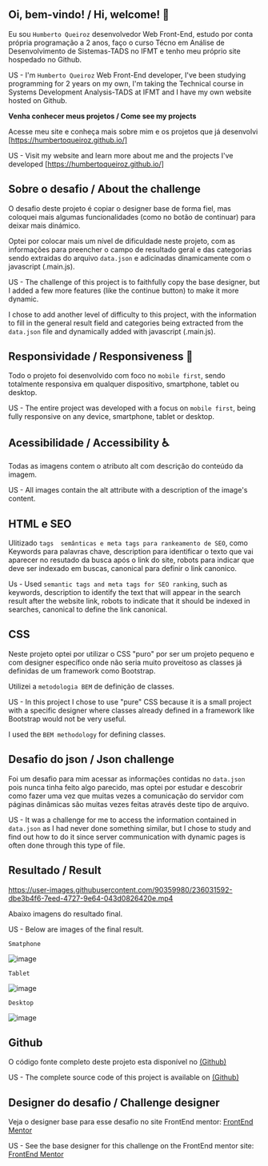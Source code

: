 
## Oi, bem-vindo! / Hi, welcome! 👋

Eu sou `Humberto Queiroz` desenvolvedor Web Front-End, estudo por conta própria programação a 2 anos, faço o curso Técno em Análise de Desenvolvimento de Sistemas-TADS no IFMT e tenho meu próprio site hospedado no Github.

US - I'm `Humberto Queiroz` Web Front-End developer, I've been studying programming for 2 years on my own, I'm taking the Technical course in Systems Development Analysis-TADS at IFMT and I have my own website hosted on Github.

**Venha conhecer meus projetos / Come see my projects** 

Acesse meu site e conheça mais sobre mim e os projetos que já desenvolvi [https://humbertoqueiroz.github.io/] 

US - Visit my website and learn more about me and the projects I've developed [https://humbertoqueiroz.github.io/]

## Sobre o desafio / About the challenge

O desafio deste projeto é copiar o designer base de forma fiel, mas coloquei mais algumas funcionalidades (como no botão de continuar) para deixar mais dinámico.

Optei por colocar mais um nível de dificuldade neste projeto, com as informações para preencher o campo de resultado geral e das categorias sendo extraidas do arquivo `data.json` e adicinadas dinamicamente com o javascript (.main.js).

US - The challenge of this project is to faithfully copy the base designer, but I added a few more features (like the continue button) to make it more dynamic.

I chose to add another level of difficulty to this project, with the information to fill in the general result field and categories being extracted from the `data.json` file and dynamically added with javascript (.main.js).

## Responsividade / Responsiveness 📲

Todo o projeto foi desenvolvido com foco no `mobile first`, sendo totalmente responsiva em qualquer dispositivo, smartphone, tablet ou desktop. 

US - The entire project was developed with a focus on `mobile first`, being fully responsive on any device, smartphone, tablet or desktop.

## Acessibilidade / Accessibility ♿

Todas as imagens contem o atributo alt com descrição do conteúdo da imagem.

US - All images contain the alt attribute with a description of the image's content.

## HTML e SEO

Ulitizado `tags  semânticas e meta tags para rankeamento de SEO`, como Keywords para palavras chave, description para identificar o texto que vai aparecer no resutado da busca após o link do site, robots para indicar que deve ser indexado em buscas, canonical para definir o link canonico. 

Us - Used `semantic tags and meta tags for SEO ranking`, such as keywords, description to identify the text that will appear in the search result after the website link, robots to indicate that it should be indexed in searches, canonical to define the link canonical.

## CSS

Neste projeto optei por utilizar o CSS "puro" por ser um projeto pequeno e com designer específico onde não seria muito proveitoso as classes já definidas de um framework como Bootstrap.

Utilizei a `metodologia BEM` de definição de classes. 

US - In this project I chose to use "pure" CSS because it is a small project with a specific designer where classes already defined in a framework like Bootstrap would not be very useful.

I used the `BEM methodology` for defining classes.

## Desafio do json / Json challenge

Foi um desafio para mim acessar as informações contidas no `data.json` pois nunca tinha feito algo parecido, mas optei por estudar e descobrir como fazer uma vez que muitas vezes a comunicação do servidor com páginas dinâmicas são muitas vezes feitas através deste tipo de arquivo.

US - It was a challenge for me to access the information contained in `data.json` as I had never done something similar, but I chose to study and find out how to do it since server communication with dynamic pages is often done through this type of file.

## Resultado / Result



https://user-images.githubusercontent.com/90359980/236031592-dbe3b4f6-7eed-4727-9e64-043d0826420e.mp4




Abaixo imagens do resultado final.

US - Below are images of the final result.

`Smatphone`

![image](https://user-images.githubusercontent.com/90359980/236027923-3bbe269e-e75a-4682-8220-c94895363b65.png)

`Tablet`

![image](https://user-images.githubusercontent.com/90359980/236028112-69b558f5-27fd-4af6-a2ab-40015902d50f.png)


`Desktop`

![image](https://user-images.githubusercontent.com/90359980/236027231-91568567-b993-475b-857b-ae2db3f465a0.png)


## Github

O código fonte completo deste projeto esta disponível no [(Github)](https://github.com/HumbertoQueiroz/Sumario-FrontEndoMentor#responsividade--responsiveness-)

US - The complete source code of this project is available on [(Github)](https://github.com/HumbertoQueiroz/Sumario-FrontEndoMentor#responsividade--responsiveness-)


## Designer do desafio / Challenge designer

Veja o designer base para esse desafio no site FrontEnd mentor: [FrontEnd Mentor](https://www.frontendmentor.io/challenges/results-summary-component-CE_K6s0maV)

US - See the base designer for this challenge on the FrontEnd mentor site: [FrontEnd Mentor](https://www.frontendmentor.io/challenges/results-summary-component-CE_K6s0maV)
